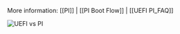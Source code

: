 More information: [[PI]] | [[PI Boot Flow]] | [[UEFI PI_FAQ]]

![UEFI vs PI](https://raw.githubusercontent.com/tianocore/tianocore.github.io/master/images/UEFI_vs__PI_Spec.jpg)
